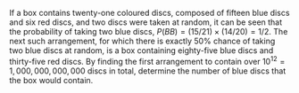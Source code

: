 

If a box contains twenty-one coloured discs, composed of fifteen blue discs and six red discs, and two discs were taken at random, it can be seen that the probability of taking two blue discs, $P(BB) = (15/21)×(14/20) = 1/2.$
The next such arrangement, for which there is exactly $50$% chance of taking two blue discs at random, is a box containing eighty-five blue discs and thirty-five red discs.
By finding the first arrangement to contain over $10^12 = 1,000,000,000,000$ discs in total, determine the number of blue discs that the box would contain.
